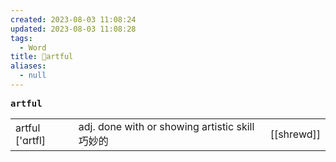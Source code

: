 ```yaml
---
created: 2023-08-03 11:08:24
updated: 2023-08-03 11:08:28
tags:
  - Word
title: 📖artful
aliases:
  - null
---
```


<pre><strong>artful</strong></pre>
|   |   |   |
|---|---|---|
|artful ['ɑrtfl]|adj. done with or showing artistic skill 巧妙的|[[shrewd]]|